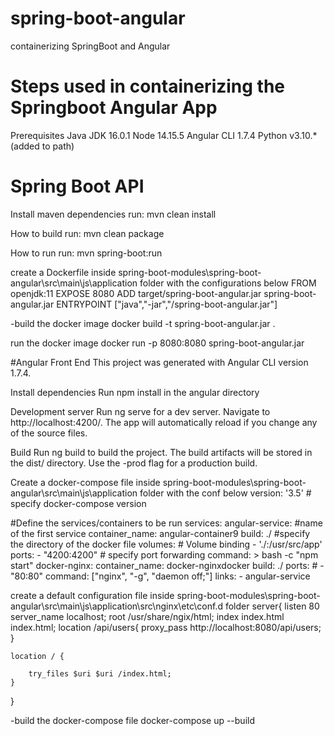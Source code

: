 # spring-boot-angular
containerizing SpringBoot and Angular 

# Steps used in containerizing the Springboot Angular App

Prerequisites
Java JDK 16.0.1
Node 14.15.5
Angular CLI 1.7.4
Python v3.10.* (added to path)

# Spring Boot API
Install maven dependencies
run: mvn clean install

How to build
run: mvn clean package

How to run
run: mvn spring-boot:run

create a Dockerfile inside spring-boot-modules\spring-boot-angular\src\main\js\application folder with the configurations below
FROM openjdk:11
EXPOSE 8080
ADD target/spring-boot-angular.jar spring-boot-angular.jar
ENTRYPOINT ["java","-jar","/spring-boot-angular.jar"]

-build the docker image
docker build -t spring-boot-angular.jar .

run the docker image
docker run -p 8080:8080 spring-boot-angular.jar


#Angular Front End
This project was generated with Angular CLI version 1.7.4.

Install dependencies
Run npm install in the angular directory

Development server
Run ng serve for a dev server. Navigate to http://localhost:4200/. The app will automatically reload if you change any of the source files.

Build
Run ng build to build the project. The build artifacts will be stored in the dist/ directory. Use the -prod flag for a production build.

Create a docker-compose file inside spring-boot-modules\spring-boot-angular\src\main\js\application folder with the conf below
version: '3.5' # specify docker-compose version

#Define the services/containers to be run
services:
  angular-service: #name of the first service
    container_name: angular-container9
    build: ./ #specify the directory of the docker file
    volumes: # Volume binding
     - './:/usr/src/app'
    ports:
     - "4200:4200" # specify port forwarding
    command: >
     bash -c "npm start"
  docker-nginx:
    container_name: docker-nginxdocker 
    build: ./
    ports:
     # - "80:80"
    command: ["nginx", "-g", "daemon off;"]
    links:
      - angular-service
      
create a default configuration file inside spring-boot-modules\spring-boot-angular\src\main\js\application\src\nginx\etc\conf.d folder
server{
    listen 80
    server_name localhost;
    root /usr/share/ngix/html;
    index index.html index.html;
    location /api/users{
        proxy_pass http://localhost:8080/api/users;
    }

    location / {

        try_files $uri $uri /index.html;
    }
}

-build the docker-compose file
docker-compose up --build
